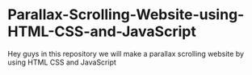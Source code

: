 # Parallax-Scrolling-Website-using-HTML-CSS-and-JavaScript
Hey guys in this repository we will make a parallax scrolling website by using HTML CSS and JavaScript
